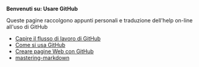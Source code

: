 **Benvenuti su: Usare GitHub**

Queste pagine raccolgono appunti personali e traduzione dell'help on-line all'uso di GitHub

- [Capire il flusso di lavoro di GitHub](https://github.com/maffucci/UsareGitHub/tree/master/GitHubFlow)
- [Come si usa GitHub](https://github.com/maffucci/UsareGitHub)
- [Creare pagine Web con GitHub](https://github.com/maffucci/UsareGitHub/tree/master/GitHubPages)
- [mastering-markdown](https://github.com/maffucci/UsareGitHub/tree/master/Markdown)

